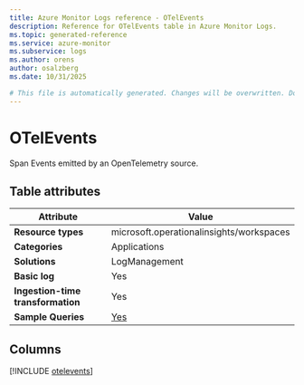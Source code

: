 ```yaml
---
title: Azure Monitor Logs reference - OTelEvents
description: Reference for OTelEvents table in Azure Monitor Logs.
ms.topic: generated-reference
ms.service: azure-monitor
ms.subservice: logs
ms.author: orens
author: osalzberg
ms.date: 10/31/2025

# This file is automatically generated. Changes will be overwritten. Do not change this file directly.
---
```


# OTelEvents

Span Events emitted by an OpenTelemetry source.


## Table attributes

|Attribute|Value|
|---|---|
|**Resource types**|microsoft.operationalinsights/workspaces|
|**Categories**|Applications|
|**Solutions**| LogManagement|
|**Basic log**|Yes|
|**Ingestion-time transformation**|Yes|
|**Sample Queries**|[Yes](/azure/azure-monitor/reference/queries/otelevents)|



## Columns
  
[!INCLUDE [otelevents](~/reusable-content/ce-skilling/azure/includes/azure-monitor/reference/tables/otelevents-include.md)]
